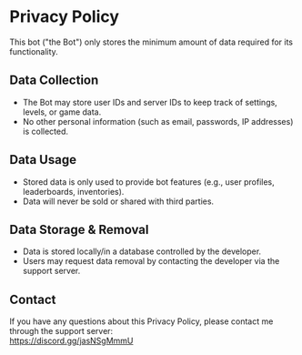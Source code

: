 # Privacy Policy

This bot ("the Bot") only stores the minimum amount of data required for its functionality.

## Data Collection
- The Bot may store user IDs and server IDs to keep track of settings, levels, or game data.
- No other personal information (such as email, passwords, IP addresses) is collected.

## Data Usage
- Stored data is only used to provide bot features (e.g., user profiles, leaderboards, inventories).
- Data will never be sold or shared with third parties.

## Data Storage & Removal
- Data is stored locally/in a database controlled by the developer.
- Users may request data removal by contacting the developer via the support server.

## Contact
If you have any questions about this Privacy Policy, please contact me through the support server:  
  https://discord.gg/jasNSgMmmU

